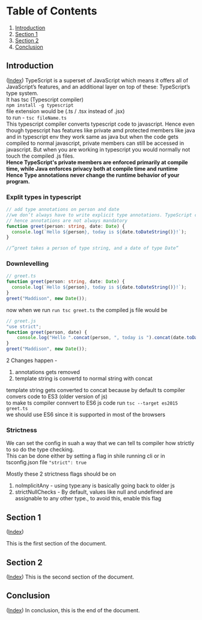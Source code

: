 # Table of Contents

1. [Introduction](#introduction)
2. [Section 1](#section-1)
3. [Section 2](#section-2)
4. [Conclusion](#conclusion)

## Introduction

([Index](#table-of-contents))
TypeScript is a superset of JavaScript which means it offers all of JavaScript’s features, and an additional layer on top of these: TypeScript’s type system.  
It has tsc (Typescript compiler)  
```npm install -g typescript```   
file extension would be (.ts / .tsx instead of .jsx)  
to run - ```tsc fileName.ts```  
This typescript compiler converts typescript code to javascript. Hence even though typescript has features like private amd protected members like java and in typescript env they work same as java but when the code gets compiled to normal javascript, private members can still be accessed in javascript.
But when you are working in typescript you would normally not touch the compiled .js files.  
**Hence TypeScript's private members are enforced primarily at compile time, while Java enforces privacy both at compile time and runtime**  
**Hence Type annotations never change the runtime behavior of your program.**

### Explit types in typescript

```typescript
// add type annotations on person and date
//we don’t always have to write explicit type annotations. TypeScript can even just infer the types for us even if we omit them.
// hence annotations are not always mandatory
function greet(person: string, date: Date) {
  console.log(`Hello ${person}, today is ${date.toDateString()}!`);
}

//”greet takes a person of type string, and a date of type Date“
```

### Downlevelling

```typescript
// greet.ts
function greet(person: string, date: Date) {
  console.log(`Hello ${person}, today is ${date.toDateString()}!`);
}
greet("Maddison", new Date());
```
now when we run ```run tsc greet.ts```
the compiled js file would be

```javascript
// greet.js
"use strict";
function greet(person, date) {
    console.log("Hello ".concat(person, ", today is ").concat(date.toDateString(), "!"));
}
greet("Maddison", new Date());
```  
2 Changes happen -   
1. annotations gets removed
2. template string is convertd to normal string with concat  

template string gets converted to concat because by default ts compiler convers code to ES3 (older version of js)  
to make ts compiler connvert to ES6 js code run ```tsc --target es2015 greet.ts```  
we should use ES6 since it is supported in most of the browsers  

### Strictness
We can set the config in suah a way that we can tell ts compiler how strictly to so do the type checking.  
This can be done either by setting a flag in shile running cli or in tsconfig.json file ```"strict": true```  

Mostly these 2 strictness flags should be on  
1. noImplicitAny - using type:any is basically going back to older js
2. strictNullChecks - By default, values like null and undefined are assignable to any other type., to avoid this, enable this flag

## Section 1

 ([Index](#table-of-contents))

This is the first section of the document.

## Section 2

 ([Index](#table-of-contents))
This is the second section of the document.

## Conclusion

 ([Index](#table-of-contents))
In conclusion, this is the end of the document.
